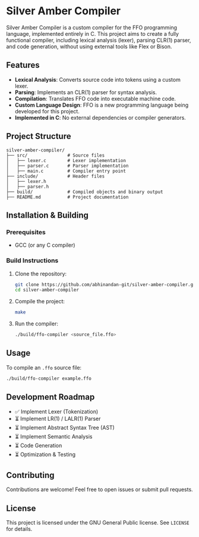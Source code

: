 # Silver Amber Compiler

Silver Amber Compiler is a custom compiler for the FFO programming language, implemented entirely in C. This project aims to create a fully functional compiler, including lexical analysis (lexer), parsing CLR(1) parser, and code generation, without using external tools like Flex or Bison.

## Features
- **Lexical Analysis**: Converts source code into tokens using a custom lexer.
- **Parsing**: Implements an CLR(1) parser for syntax analysis.
- **Compilation**: Translates FFO code into executable machine code.
- **Custom Language Design**: FFO is a new programming language being developed for this project.
- **Implemented in C**: No external dependencies or compiler generators.

## Project Structure
```
silver-amber-compiler/
├── src/               # Source files
│   ├── lexer.c        # Lexer implementation
│   ├── parser.c       # Parser implementation
│   ├── main.c         # Compiler entry point
├── include/           # Header files
│   ├── lexer.h
│   ├── parser.h
├── build/             # Compiled objects and binary output
├── README.md          # Project documentation
```

## Installation & Building
### **Prerequisites**
- GCC (or any C compiler)

### **Build Instructions**
1. Clone the repository:
   ```sh
   git clone https://github.com/abhinandan-git/silver-amber-compiler.git
   cd silver-amber-compiler
   ```
2. Compile the project:
   ```sh
   make
   ```
3. Run the compiler:
   ```sh
   ./build/ffo-compiler <source_file.ffo>
   ```

## Usage
To compile an `.ffo` source file:
```sh
./build/ffo-compiler example.ffo
```

## Development Roadmap
- ✅ Implement Lexer (Tokenization)
- ⏳ Implement LR(1) / LALR(1) Parser
- ⏳ Implement Abstract Syntax Tree (AST)
- ⏳ Implement Semantic Analysis
- ⏳ Code Generation
- ⏳ Optimization & Testing

## Contributing
Contributions are welcome! Feel free to open issues or submit pull requests.

## License
This project is licensed under the GNU General Public license. See `LICENSE` for details.